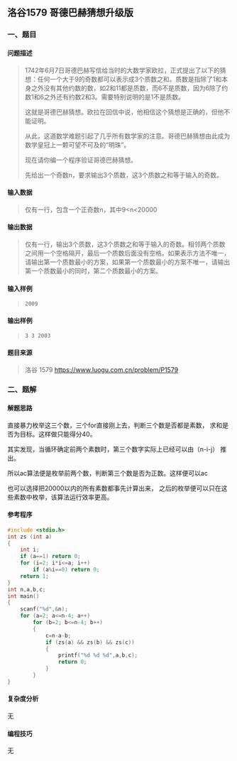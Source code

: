 ## 洛谷1579 哥德巴赫猜想升级版

### 一、题目

#### 问题描述

> 1742年6月7日哥德巴赫写信给当时的大数学家欧拉，正式提出了以下的猜想：任何一个大于9的奇数都可以表示成3个质数之和。质数是指除了1和本身之外没有其他约数的数，如2和11都是质数，而6不是质数，因为6除了约数1和6之外还有约数2和3。需要特别说明的是1不是质数。
>
> 这就是哥德巴赫猜想。欧拉在回信中说，他相信这个猜想是正确的，但他不能证明。
>
> 从此，这道数学难题引起了几乎所有数学家的注意。哥德巴赫猜想由此成为数学皇冠上一颗可望不可及的“明珠”。
>
> 现在请你编一个程序验证哥德巴赫猜想。
>
> 先给出一个奇数n，要求输出3个质数，这3个质数之和等于输入的奇数。

#### 输入数据

> 仅有一行，包含一个正奇数n，其中9<n<20000

#### 输出数据

> 仅有一行，输出3个质数，这3个质数之和等于输入的奇数。相邻两个质数之间用一个空格隔开，最后一个质数后面没有空格。如果表示方法不唯一，请输出第一个质数最小的方案，如果第一个质数最小的方案不唯一，请输出第一个质数最小的同时，第二个质数最小的方案。

#### 输入样例

> ```
> 2009
> ```

#### 输出样例

> ```
> 3 3 2003
> ```

#### 题目来源

> 洛谷 1579  https://www.luogu.com.cn/problem/P1579

### 二、题解

#### 解题思路

直接暴力枚举这三个数，三个for直接刚上去，判断三个数是否都是素数，
求和是否为目标。这样做只能得分40。

其实发现，当循环确定前两个素数时，第三个数字实际上已经可以由（n-i-j）
推出。

所以ac算法便是枚举前两个数，判断第三个数是否为正数。这样便可以ac

也可以选择把20000以内的所有素数都事先计算出来，
之后的枚举便可以只在这些素数中枚举，该算法运行效率更高。

#### 参考程序

```c++
#include <stdio.h>
int zs (int a)
{
	int i;
	if (a==1) return 0;
	for (i=2; i*i<=a; i++)
		if (a%i==0) return 0;
	return 1;
}
int n,a,b,c;
int main()
{
	scanf("%d",&n);
	for (a=2; a<=n-4; a++)
		for (b=2; b<=n-4; b++)
		{
			c=n-a-b;
			if (zs(a) && zs(b) && zs(c))
			{
				printf("%d %d %d",a,b,c);
				return 0;
			}
		}
}
```

#### 复杂度分析

无

#### 编程技巧

无